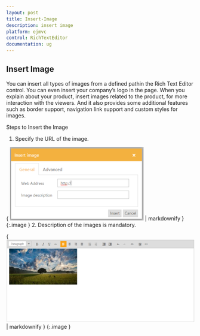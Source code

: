 ```yaml
---
layout: post
title: Insert-Image
description: insert image
platform: ejmvc
control: RichTextEditor
documentation: ug
---
```


## Insert Image

You can insert all types of images from a defined pathin the Rich Text Editor control. You can even insert your company’s logo in the page. When you explain about your product, insert images related to the product, for more interaction with the viewers. And it also provides some additional features such as border support, navigation link support and custom styles for images.

Steps to Insert the Image

1. Specify the URL of the image.

{ ![](Insert-Image_images/Insert-Image_img1.png) | markdownify }
{:.image }
2. Description of the images is mandatory.

{ ![](Insert-Image_images/Insert-Image_img2.png) | markdownify }
{:.image }


